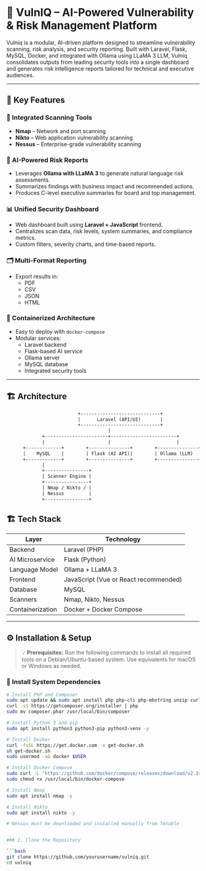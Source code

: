 # 🔐 VulnIQ – AI-Powered Vulnerability & Risk Management Platform

Vulniq is a modular, AI-driven platform designed to streamline vulnerability scanning, risk analysis, and security reporting. Built with Laravel, Flask, MySQL, Docker, and integrated with Ollama using LLaMA 3 LLM, Vulniq consolidates outputs from leading security tools into a single dashboard and generates risk intelligence reports tailored for technical and executive audiences.

---

## 🧰 Key Features

### 🔎 Integrated Scanning Tools
- **Nmap** – Network and port scanning
- **Nikto** – Web application vulnerability scanning
- **Nessus** – Enterprise-grade vulnerability scanning

### 🧠 AI-Powered Risk Reports
- Leverages **Ollama with LLaMA 3** to generate natural language risk assessments.
- Summarizes findings with business impact and recommended actions.
- Produces C-level executive summaries for board and top management.

### 📊 Unified Security Dashboard
- Web dashboard built using **Laravel + JavaScript** frontend.
- Centralizes scan data, risk levels, system summaries, and compliance metrics.
- Custom filters, severity charts, and time-based reports.

### 🗂️ Multi-Format Reporting
- Export results in:
  - PDF
  - CSV
  - JSON
  - HTML

### 🐳 Containerized Architecture
- Easy to deploy with `docker-compose`
- Modular services:
  - Laravel backend
  - Flask-based AI service
  - Ollama server
  - MySQL database
  - Integrated security tools

---
## 🏗️ Architecture

```txt
                          +-----------------------------+
                          |      Laravel (API/UI)       |
                          +-----------------------------+
                                     |
             +-----------------------+------------------------+
             |                       |                        |
      +-------------+        +---------------+        +---------------+
      |    MySQL    |        | Flask (AI API)|        | Ollama (LLM)  |
      +-------------+        +---------------+        +---------------+
             |
             +----------------+
             | Scanner Engine |
             +----------------+
             | Nmap / Nikto / |
             | Nessus         |
             +----------------+
```

## 🏗️ Tech Stack

| Layer            | Technology         |
|------------------|--------------------|
| Backend          | Laravel (PHP)      |
| AI Microservice  | Flask (Python)     |
| Language Model   | Ollama + LLaMA 3   |
| Frontend         | JavaScript (Vue or React recommended) |
| Database         | MySQL              |
| Scanners         | Nmap, Nikto, Nessus|
| Containerization | Docker + Docker Compose |

---

## ⚙️ Installation & Setup

> 💡 **Prerequisites:** Run the following commands to install all required tools on a Debian/Ubuntu-based system. Use equivalents for macOS or Windows as needed.

### 🧰 Install System Dependencies

```bash
# Install PHP and Composer
sudo apt update && sudo apt install php php-cli php-mbstring unzip curl php-xml php-bcmath php-curl php-mysql git -y
curl -sS https://getcomposer.org/installer | php
sudo mv composer.phar /usr/local/bin/composer

# Install Python 3 and pip
sudo apt install python3 python3-pip python3-venv -y

# Install Docker
curl -fsSL https://get.docker.com -o get-docker.sh
sh get-docker.sh
sudo usermod -aG docker $USER

# Install Docker Compose
sudo curl -L "https://github.com/docker/compose/releases/download/v2.24.4/docker-compose-$(uname -s)-$(uname -m)" -o /usr/local/bin/docker-compose
sudo chmod +x /usr/local/bin/docker-compose

# Install Nmap
sudo apt install nmap -y

# Install Nikto
sudo apt install nikto -y

# Nessus must be downloaded and installed manually from Tenable


### 1. Clone the Repository

```bash
git clone https://github.com/yourusername/vulniq.git
cd vulniq
